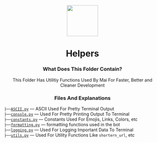 <h1 align="center">
  <img src="https://cdn.discordapp.com/avatars/770898395664875541/c04edaafef86e4efdff7208204e043a6.png?size=512" height='100px' width='100px'>
</h1>

<h1 align="center">Helpers</h1>

<h3 align="center">What Does This Folder Contain?</h3>
<p align="center">
  This Folder Has Utilitiy Functions Used By Mai For Faster, Better and Cleaner Development
</p>

<h3 align="center">Files And Explanations</h3>

`├──`[`ASCII.py`](https://github.com/xFGhoul/Mai/blob/dev/bot/helpers/ASCII.py) — ASCII Used For Pretty Terminal Output<br>
`├──`[`console.py`](https://github.com/xFGhoul/Mai/blob/dev/bot/helpers/console.py) — Used For Pretty Printing Output To Terminal<br>
`├──`[`constants.py`](https://github.com/xFGhoul/Mai/blob/dev/bot/helpers/constants.py) — Constants Used For Emojis, Links, Colors, etc<br>
`├──`[`formatting.py`](https://github.com/xFGhoul/Mai/blob/dev/bot/helpers/formatting.py) — formatting functions used in the bot<br>
`├──`[`logging.py`](https://github.com/xFGhoul/Mai/blob/dev/bot/helpers/logging.py) — Used For Logging Important Data To Terminal<br>
`├──`[`utils.py`](https://github.com/xFGhoul/Mai/blob/dev/bot/helpers/utils.py) — Used For Utility Functions Like `shortern_url`, etc<br>
